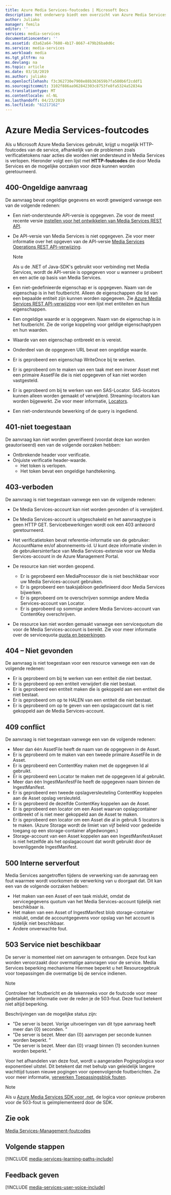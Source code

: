 ```yaml
---
title: Azure Media Services-foutcodes | Microsoft Docs
description: Het onderwerp biedt een overzicht van Azure Media Services-foutcodes.
author: Juliako
manager: femila
editor: ''
services: media-services
documentationcenter: ''
ms.assetid: d3a62a64-7608-4b17-8667-479b26ba0d6c
ms.service: media-services
ms.workload: media
ms.tgt_pltfrm: na
ms.devlang: na
ms.topic: article
ms.date: 03/18/2019
ms.author: juliako
ms.openlocfilehash: f3c362730e7908e88b363659b7fa580b6f2cddf1
ms.sourcegitcommit: 3102f886aa962842303c8753fe8fa5324a52834a
ms.translationtype: MT
ms.contentlocale: nl-NL
ms.lasthandoff: 04/23/2019
ms.locfileid: "61217162"
---
```

# <a name="azure-media-services-error-codes"></a>Azure Media Services-foutcodes
Als u Microsoft Azure Media Services gebruikt, krijgt u mogelijk HTTP-foutcodes van de service, afhankelijk van de problemen zoals verificatietokens naar acties die worden niet ondersteund in Media Services is verlopen. Hieronder volgt een lijst met **HTTP-foutcodes** die door Media Services en de mogelijke oorzaken voor deze kunnen worden geretourneerd.  

## <a name="400-bad-request"></a>400-Ongeldige aanvraag
De aanvraag bevat ongeldige gegevens en wordt geweigerd vanwege een van de volgende redenen:

* Een niet-ondersteunde API-versie is opgegeven. Zie voor de meest recente versie [instellen voor het ontwikkelen van Media Services REST API](media-services-rest-how-to-use.md).
* De API-versie van Media Services is niet opgegeven. Zie voor meer informatie over het opgeven van de API-versie [Media Services Operations REST API-verwijzing](https://docs.microsoft.com/rest/api/media/operations/azure-media-services-rest-api-reference).
  
  > [!NOTE]
  > Als u de .NET of Java-SDK's gebruikt voor verbinding met Media Services, wordt de API-versie is opgegeven voor u wanneer u probeert en een actie op basis van Media Services.
  > 
  > 
* Een niet-gedefinieerde eigenschap er is opgegeven. Naam van de eigenschap is in het foutbericht. Alleen de eigenschappen die lid van een bepaalde entiteit zijn kunnen worden opgegeven. Zie [Azure Media Services REST API-verwijzing](https://docs.microsoft.com/rest/api/media/operations/azure-media-services-rest-api-reference) voor een lijst met entiteiten en hun eigenschappen.
* Een ongeldige waarde er is opgegeven. Naam van de eigenschap is in het foutbericht. Zie de vorige koppeling voor geldige eigenschaptypen en hun waarden.
* Waarde van een eigenschap ontbreekt en is vereist.
* Onderdeel van de opgegeven URL bevat een ongeldige waarde.
* Er is geprobeerd een eigenschap WriteOnce bij te werken.
* Er is geprobeerd om te maken van een taak met een invoer Asset met een primaire AssetFile die is niet opgegeven of kan niet worden vastgesteld.
* Er is geprobeerd om bij te werken van een SAS-Locator. SAS-locators kunnen alleen worden gemaakt of verwijderd. Streaming-locators kan worden bijgewerkt. Zie voor meer informatie, [Locators](https://docs.microsoft.com/rest/api/media/operations/locator).
* Een niet-ondersteunde bewerking of de query is ingediend.

## <a name="401-unauthorized"></a>401-niet toegestaan
De aanvraag kan niet worden geverifieerd (voordat deze kan worden geautoriseerd) een van de volgende oorzaken hebben:

* Ontbrekende header voor verificatie.
* Onjuiste verificatie header-waarde.
  * Het token is verlopen. 
  * Het token bevat een ongeldige handtekening.

## <a name="403-forbidden"></a>403-verboden
De aanvraag is niet toegestaan vanwege een van de volgende redenen:

* De Media Services-account kan niet worden gevonden of is verwijderd.
* De Media Services-account is uitgeschakeld en het aanvraagtype is geen HTTP GET. Servicebewerkingen wordt ook een 403 antwoord geretourneerd.
* Het verificatietoken bevat referentie-informatie van de gebruiker: AccountName en/of abonnements-id. U kunt deze informatie vinden in de gebruikersinterface van Media Services-extensie voor uw Media Services-account in de Azure Management Portal.
* De resource kan niet worden geopend.
  
  * Er is geprobeerd een MediaProcessor die is niet beschikbaar voor uw Media Services-account gebruiken.
  * Er is geprobeerd een taaksjabloon gedefinieerd door Media Services bijwerken.
  * Er is geprobeerd om te overschrijven sommige andere Media Services-account van Locator.
  * Er is geprobeerd op sommige andere Media Services-account van ContentKey overschrijven.
* De resource kan niet worden gemaakt vanwege een servicequotum die voor de Media Services-account is bereikt. Zie voor meer informatie over de servicequota [quota en beperkingen](media-services-quotas-and-limitations.md).

## <a name="404-not-found"></a>404 – Niet gevonden
De aanvraag is niet toegestaan voor een resource vanwege een van de volgende redenen:

* Er is geprobeerd om bij te werken van een entiteit die niet bestaat.
* Er is geprobeerd op een entiteit verwijdert die niet bestaat.
* Er is geprobeerd een entiteit maken die is gekoppeld aan een entiteit die niet bestaat.
* Er is geprobeerd om op te HALEN van een entiteit die niet bestaat.
* Er is geprobeerd om op te geven van een opslagaccount dat is niet gekoppeld aan de Media Services-account.  

## <a name="409-conflict"></a>409 conflict
De aanvraag is niet toegestaan vanwege een van de volgende redenen:

* Meer dan één AssetFile heeft de naam van de opgegeven in de Asset.
* Er is geprobeerd om te maken van een tweede primaire AssetFile in de Asset.
* Er is geprobeerd een ContentKey maken met de opgegeven Id al gebruikt.
* Er is geprobeerd een Locator te maken met de opgegeven Id al gebruikt.
* Meer dan één IngestManifestFile heeft de opgegeven naam binnen de IngestManifest.
* Er is geprobeerd een tweede opslagversleuteling ContentKey koppelen aan de Asset opslag versleuteld.
* Er is geprobeerd de dezelfde ContentKey koppelen aan de Asset.
* Er is geprobeerd een locator om een Asset waarvan opslagcontainer ontbreekt of is niet meer gekoppeld aan de Asset te maken.
* Er is geprobeerd een locator om een Asset die al in gebruik 5 locators is te maken. (Azure Storage wordt de limiet van vijf beleid voor gedeelde toegang op een storage-container afgedwongen.)
* Storage-account van een Asset koppelen aan een IngestManifestAsset is niet hetzelfde als het opslagaccount dat wordt gebruikt door de bovenliggende IngestManifest.  

## <a name="500-internal-server-error"></a>500 Interne serverfout
Media Services aangetroffen tijdens de verwerking van de aanvraag een fout waarmee wordt voorkomen de verwerking van u doorgaat dat. Dit kan een van de volgende oorzaken hebben:

* Het maken van een Asset of een taak mislukt, omdat de servicegegevens quotum van het Media Services-account tijdelijk niet beschikbaar is.
* Het maken van een Asset of IngestManifest blob storage-container mislukt, omdat de accountgegevens voor opslag van het account is tijdelijk niet beschikbaar.
* Andere onverwachte fout.

## <a name="503-service-unavailable"></a>503 Service niet beschikbaar
De server is momenteel niet om aanvragen te ontvangen. Deze fout kan worden veroorzaakt door overmatige aanvragen voor de service. Media Services beperking mechanisme Hiermee beperkt u het Resourcegebruik voor toepassingen die overmatige bij de service indienen.

> [!NOTE]
> Controleer het foutbericht en de tekenreeks voor de foutcode voor meer gedetailleerde informatie over de reden je de 503-fout. Deze fout betekent niet altijd beperking.
> 
> 

Beschrijvingen van de mogelijke status zijn:

* "De server is bezet. Vorige uitvoeringen van dit type aanvraag heeft meer dan {0} seconden. "
* "De server is bezet. Meer dan {0} aanvragen per seconde kunnen worden beperkt. "
* "De server is bezet. Meer dan {0} vraagt binnen {1} seconden kunnen worden beperkt. "

Voor het afhandelen van deze fout, wordt u aangeraden Pogingslogica voor exponentieel uitstel. Dit betekent dat met behulp van geleidelijk langere wachttijd tussen nieuwe pogingen voor opeenvolgende foutberichten.  Zie voor meer informatie, [verwerken Toepassingsblok fouten](https://msdn.microsoft.com/library/hh680905.aspx).

> [!NOTE]
> Als u [Azure Media Services SDK voor .net](https://github.com/Azure/azure-sdk-for-media-services/tree/master), de logica voor opnieuw proberen voor de 503-fout is geïmplementeerd door de SDK.  
> 
> 

## <a name="see-also"></a>Zie ook
[Media Services-Management-foutcodes](https://msdn.microsoft.com/library/windowsazure/dn167016.aspx)

## <a name="next-steps"></a>Volgende stappen
[!INCLUDE [media-services-learning-paths-include](../../../includes/media-services-learning-paths-include.md)]

## <a name="provide-feedback"></a>Feedback geven
[!INCLUDE [media-services-user-voice-include](../../../includes/media-services-user-voice-include.md)]

